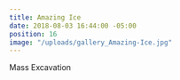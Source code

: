 ```yaml
---
title: Amazing Ice
date: 2018-08-03 16:44:00 -05:00
position: 16
image: "/uploads/gallery_Amazing-Ice.jpg"
---
```


Mass Excavation